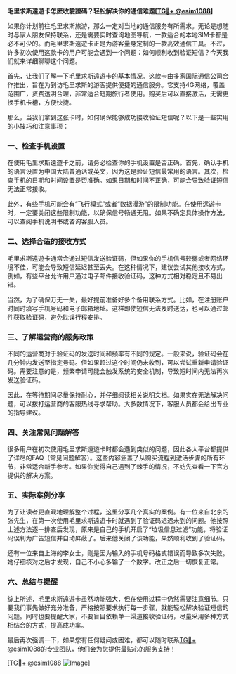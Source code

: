 **毛里求斯遠遊卡怎麽收驗證碼？轻松解决你的通信难题[[TG💪+ @esim1088](https://t.me/s/esim1088)]**

如果你计划前往毛里求斯旅游，那么一定对当地的通信服务有所需求。无论是想随时与家人朋友保持联系，还是需要实时查询地图导航，一款适合的本地SIM卡都是必不可少的。而毛里求斯遠遊卡正是为游客量身定制的一款高效通信工具。不过，许多初次使用这款卡的用户可能会遇到一个问题：如何顺利收到验证短信？今天我们就来详细聊聊这个问题。

首先，让我们了解一下毛里求斯遠遊卡的基本情况。这款卡由多家国际通信公司合作推出，旨在为到访毛里求斯的游客提供便捷的通信服务。它支持4G网络，覆盖范围广，资费透明合理，非常适合短期旅行者使用。购买后可以直接激活，无需更换手机卡槽，方便快捷。

那么，当我们拿到这张卡时，如何确保能够成功接收验证短信呢？以下是一些实用的小技巧和注意事项：

### 一、检查手机设置

在使用毛里求斯遠遊卡之前，请务必检查你的手机设置是否正确。首先，确认手机的语言设置为中国大陆普通话或英文，因为这是验证短信最常用的语言。其次，检查手机的日期和时间设置是否准确。如果日期和时间不正确，可能会导致验证短信无法正常接收。

此外，有些手机可能会有“飞行模式”或者“数据漫游”的限制功能。在使用远遊卡时，一定要关闭这些限制功能，以确保信号畅通无阻。如果不确定具体操作方法，可以查阅手机说明书或咨询客服人员。

### 二、选择合适的接收方式

毛里求斯遠遊卡通常会通过短信发送验证码，但如果你的手机信号较弱或者网络环境不佳，可能会导致短信延迟甚至丢失。在这种情况下，建议尝试其他接收方式。例如，有些平台允许用户通过电子邮件接收验证码，这种方式相对稳定且不易出错。

当然，为了确保万无一失，最好提前准备好多个备用联系方式。比如，在注册账户时同时填写手机号码和电子邮箱地址。这样即使短信无法及时送达，也可以通过邮件获取验证码，避免耽误行程安排。

### 三、了解运营商的服务政策

不同的运营商对于验证码的发送时间和频率有不同的规定。一般来说，验证码会在几分钟内发送至指定号码。但如果超过这个时间仍未收到，可以尝试重新申请验证码。需要注意的是，频繁申请可能会触发系统的安全机制，导致短时间内无法再次发送验证码。

因此，在等待期间尽量保持耐心，并仔细阅读相关说明文档。如果实在无法解决问题，可以拨打运营商的客服热线寻求帮助。大多数情况下，客服人员都会给出专业的指导建议。

### 四、关注常见问题解答

很多用户在初次使用毛里求斯遠遊卡时都会遇到类似的问题，因此各大平台都提供了详尽的FAQ（常见问题解答）。这些内容涵盖了从购买流程到激活步骤的所有环节，非常适合新手参考。如果你觉得自己遇到了棘手的情况，不妨先查看一下官方提供的解决方案。

### 五、实际案例分享

为了让读者更直观地理解整个过程，这里分享几个真实的案例。有一位来自北京的张先生，在第一次使用毛里求斯遠遊卡时就遇到了验证码迟迟未到的问题。他按照上述方法逐一排查后发现，原来是自己的手机开启了“垃圾信息过滤”功能，将验证码误判为广告短信并自动屏蔽了。后来他关闭了该功能，果然顺利收到了验证码。

还有一位来自上海的李女士，则是因为输入的手机号码格式错误而导致多次失败。她仔细核对之后才发现，自己不小心多输了一个数字。改正之后一切恢复正常。

### 六、总结与提醒

综上所述，毛里求斯遠遊卡虽然功能强大，但在使用过程中仍然需要注意细节。只要我们事先做好充分准备，严格按照要求执行每一步骤，就能轻松解决验证短信的问题。同时也要提醒大家，不要盲目依赖单一渠道接收验证码，尽量采用多种方式相结合的方式，提高成功率。

最后再次强调一下，如果您有任何疑问或困难，都可以随时联系[TG💪+ @esim1088](https://t.me/s/esim1088)的专业团队，他们会为您提供最贴心的服务支持！

[[TG💪+ @esim1088](https://t.me/s/esim1088) ![Image](https://i.postimg.cc/4NQfJmqS/Snipaste-2025-05-13-00-14-12.png)]